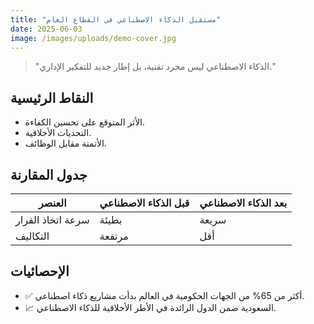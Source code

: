 ```yaml
---
title: "مستقبل الذكاء الاصطناعي في القطاع العام"
date: 2025-06-03
image: /images/uploads/demo-cover.jpg
---
```


> "الذكاء الاصطناعي ليس مجرد تقنية، بل إطار جديد للتفكير الإداري."

## النقاط الرئيسية

- الأثر المتوقع على تحسين الكفاءة.
- التحديات الأخلاقية.
- الأتمتة مقابل الوظائف.

## جدول المقارنة

| العنصر           | قبل الذكاء الاصطناعي | بعد الذكاء الاصطناعي |
|------------------|-----------------------|------------------------|
| سرعة اتخاذ القرار | بطيئة                 | سريعة                 |
| التكاليف          | مرتفعة                | أقل                  |

## الإحصائيات

- ✅ أكثر من 65% من الجهات الحكومية في العالم بدأت مشاريع ذكاء اصطناعي.
- 📈 السعودية ضمن الدول الرائدة في الأطر الأخلاقية للذكاء الاصطناعي.
